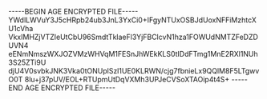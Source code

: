 -----BEGIN AGE ENCRYPTED FILE-----
YWdlLWVuY3J5cHRpb24ub3JnL3YxCi0+IFgyNTUxOSBJdUoxNFFiMzhtcXU1cVha
VkxIMHZjVTZIeUtCbU96SmdtTklaeFl3YjFBClcvN1hza1FOWUdNMTZFeDZDUVN4
eENmNmszWXJOZVMzWHVqM1FESnJhWEkKLS0tIDdFTmg1MnE2RXl1NUh3S25ZTi9U
djU4V0svbkJNK3Vka0tONUplSzl1UE0KLRWN/cjg7fbnieLx9QQlM8F5LTgwvO0T
8lu+j37pUV/EOL+RTUpmUtDqVXMh3UPJeCVSoXTAOip4t4S+
-----END AGE ENCRYPTED FILE-----
